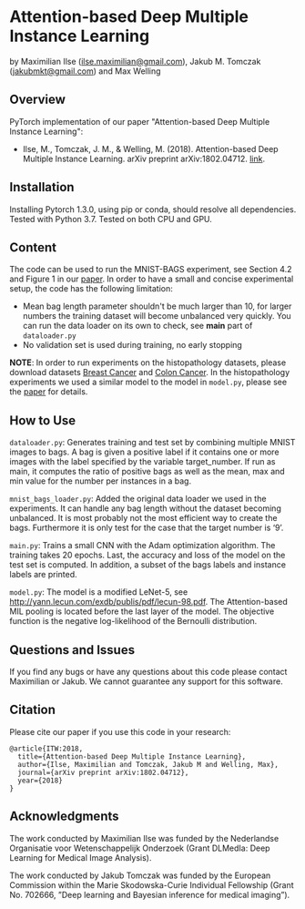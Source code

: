 Attention-based Deep Multiple Instance Learning
================================================

by Maximilian Ilse (<ilse.maximilian@gmail.com>), Jakub M. Tomczak (<jakubmkt@gmail.com>) and Max Welling

Overview
--------

PyTorch implementation of our paper "Attention-based Deep Multiple Instance Learning":
* Ilse, M., Tomczak, J. M., & Welling, M. (2018). Attention-based Deep Multiple Instance Learning. arXiv preprint arXiv:1802.04712. [link](https://arxiv.org/pdf/1802.04712.pdf).


Installation
------------

Installing Pytorch 1.3.0, using pip or conda, should resolve all dependencies.
Tested with Python 3.7.
Tested on both CPU and GPU.


Content
--------

The code can be used to run the MNIST-BAGS experiment, see Section 4.2 and Figure 1 in our [paper](https://arxiv.org/pdf/1802.04712.pdf).
In order to have a small and concise experimental setup, the code has the following limitation:
+ Mean bag length parameter shouldn't be much larger than 10, for larger numbers the training dataset will become unbalanced very quickly. You can run the data loader on its own to check, see __main__ part of `dataloader.py`
+ No validation set is used during training, no early stopping

__NOTE__: In order to run experiments on the histopathology datasets, please download datasets [Breast Cancer](http://bioimage.ucsb.edu/research/bio-segmentation) and [Colon Cancer](https://warwick.ac.uk/fac/sci/dcs/research/tia/data/crchistolabelednucleihe/). In the histopathology experiments we used a similar model to the model in `model.py`, please see the [paper](https://arxiv.org/pdf/1802.04712.pdf) for details.


How to Use
----------
`dataloader.py`: Generates training and test set by combining multiple MNIST images to bags. A bag is given a positive label if it contains one or more images with the label specified by the variable target_number.
If run as main, it computes the ratio of positive bags as well as the mean, max and min value for the number per instances in a bag.

`mnist_bags_loader.py`: Added the original data loader we used in the experiments. It can handle any bag length without the dataset becoming unbalanced. It is most probably not the most efficient way to create the bags. Furthermore it is only test for the case that the target number is ‘9’.

`main.py`: Trains a small CNN with the Adam optimization algorithm.
The training takes 20 epochs. Last, the accuracy and loss of the model on the test set is computed.
In addition, a subset of the bags labels and instance labels are printed.

`model.py`: The model is a modified LeNet-5, see <http://yann.lecun.com/exdb/publis/pdf/lecun-98.pdf>.
The Attention-based MIL pooling is located before the last layer of the model.
The objective function is the negative log-likelihood of the Bernoulli distribution.


Questions and Issues
--------------------

If you find any bugs or have any questions about this code please contact Maximilian or Jakub. We cannot guarantee any support for this software.

Citation
--------------------

Please cite our paper if you use this code in your research:
```
@article{ITW:2018,
  title={Attention-based Deep Multiple Instance Learning},
  author={Ilse, Maximilian and Tomczak, Jakub M and Welling, Max},
  journal={arXiv preprint arXiv:1802.04712},
  year={2018}
}
```

Acknowledgments
--------------------

The work conducted by Maximilian Ilse was funded by the Nederlandse Organisatie voor Wetenschappelijk Onderzoek (Grant DLMedIa: Deep Learning for Medical Image Analysis).

The work conducted by Jakub Tomczak was funded by the European Commission within the Marie Skodowska-Curie Individual Fellowship (Grant No. 702666, ”Deep learning and Bayesian inference for medical imaging”).
